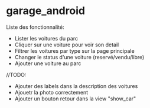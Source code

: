 # garage_android
Liste des fonctionnalité:
- Lister les voitures du parc
- Cliquer sur une voiture pour voir son detail
- Filtrer les voitures par type sur la page principale
- Changer le status d'une voiture (reservé/vendu/libre)
- Ajouter une voiture au parc

//TODO:
- Ajouter des labels dans la description des voitures
- Ajouetr la photo correctement
- Ajouter un bouton retour dans la view "show_car"
